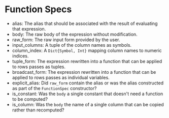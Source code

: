# Function Specs

* alias: The alias that should be associated with the result of evaluating that
    expression.
* body: The raw body of the expression without modification.
* raw_form: The raw input form provided by the user.
* input_columns: A tuple of the column names as symbols.
* column_index: A `Dict{Symbol, Int}` mapping column names to numeric indices.
* tuple_form: The expression rewritten into a function that can be applied to
    rows passes as tuples.
* broadcast_form: The expression rewritten into a function that can be applied
    to rows passes as individual variables.
* explicit_alias: Did `raw_form` contain the alias or was the alias constructed
    as part of the `FunctionSpec` constructor?
* is_constant: Was the `body` a single constant that doesn't need a function to
    be computed?
* is_column: Was the `body` the name of a single column that can be copied
    rather than recomputed?
